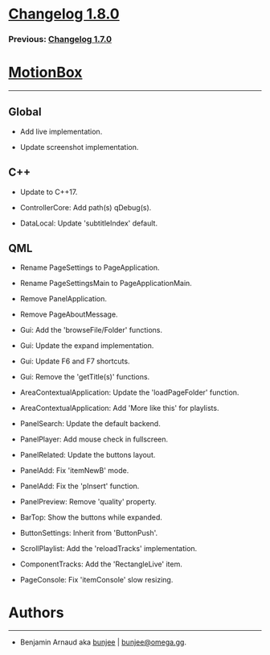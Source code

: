 # [Changelog 1.8.0](http://omega.gg/MotionBox/changes/1.8.0.html)

### Previous: [Changelog 1.7.0](1.7.0.html)

# [MotionBox](http://omega.gg/MotionBox)
---

## Global

- Add live implementation.

- Update screenshot implementation.


## C++

- Update to C++17.

- ControllerCore: Add path(s) qDebug(s).

- DataLocal: Update 'subtitleIndex' default.


## QML

- Rename PageSettings to PageApplication.

- Rename PageSettingsMain to PageApplicationMain.

- Remove PanelApplication.

- Remove PageAboutMessage.

- Gui: Add the 'browseFile/Folder' functions.

- Gui: Update the expand implementation.

- Gui: Update F6 and F7 shortcuts.

- Gui: Remove the 'getTitle(s)' functions.

- AreaContextualApplication: Update the 'loadPageFolder' function.

- AreaContextualApplication: Add 'More like this' for playlists.

- PanelSearch: Update the default backend.

- PanelPlayer: Add mouse check in fullscreen.

- PanelRelated: Update the buttons layout.

- PanelAdd: Fix 'itemNewB' mode.

- PanelAdd: Fix the 'pInsert' function.

- PanelPreview: Remove 'quality' property.

- BarTop: Show the buttons while expanded.

- ButtonSettings: Inherit from 'ButtonPush'.

- ScrollPlaylist: Add the 'reloadTracks' implementation.

- ComponentTracks: Add the 'RectangleLive' item.

- PageConsole: Fix 'itemConsole' slow resizing.


# Authors
---

- Benjamin Arnaud aka [bunjee](http://bunjee.me) | <bunjee@omega.gg>.
